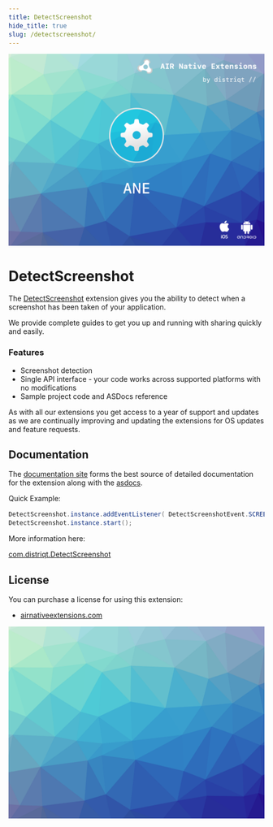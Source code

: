 ```yaml
---
title: DetectScreenshot
hide_title: true
slug: /detectscreenshot/
---
```


![](images/hero.png)

# DetectScreenshot

The [DetectScreenshot](https://airnativeextensions.com/extension/com.distriqt.DetectScreenshot) extension gives you the ability to detect when a screenshot has been taken of your application.

We provide complete guides to get you up and running with sharing quickly and easily.

### Features

- Screenshot detection
- Single API interface - your code works across supported platforms with no modifications
- Sample project code and ASDocs reference

As with all our extensions you get access to a year of support and updates as we are
continually improving and updating the extensions for OS updates and feature requests.

## Documentation

The [documentation site](https://docs.airnativeextensions.com/docs/detectscreenshot) forms the best source of detailed documentation for the extension along with the [asdocs](https://docs.airnativeextensions.com/asdocs/detectscreenshot).

Quick Example:

```actionscript title="AIR"
DetectScreenshot.instance.addEventListener( DetectScreenshotEvent.SCREENSHOT_DETECTED, onScreenshotDetected );
DetectScreenshot.instance.start();
```

More information here:

[com.distriqt.DetectScreenshot](https://airnativeextensions.com/extension/com.distriqt.DetectScreenshot)

## License

You can purchase a license for using this extension:

- [airnativeextensions.com](https://airnativeextensions.com/)

![](images/promo.png)
